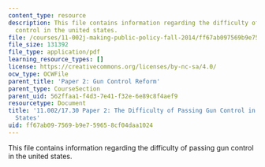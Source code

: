 ```yaml
---
content_type: resource
description: This file contains information regarding the difficulty of passing gun
  control in the united states.
file: /courses/11-002j-making-public-policy-fall-2014/ff67ab097569b9e759658cf04daa1024_MIT11_002JF14_pa2stud2.pdf
file_size: 131392
file_type: application/pdf
learning_resource_types: []
license: https://creativecommons.org/licenses/by-nc-sa/4.0/
ocw_type: OCWFile
parent_title: 'Paper 2: Gun Control Reform'
parent_type: CourseSection
parent_uid: 562ffaa1-f4d3-7e41-f32e-6e89c8f4aef9
resourcetype: Document
title: '11.002/17.30 Paper 2: The Difficulty of Passing Gun Control in the United
  States'
uid: ff67ab09-7569-b9e7-5965-8cf04daa1024
---
```

This file contains information regarding the difficulty of passing gun control in the united states.